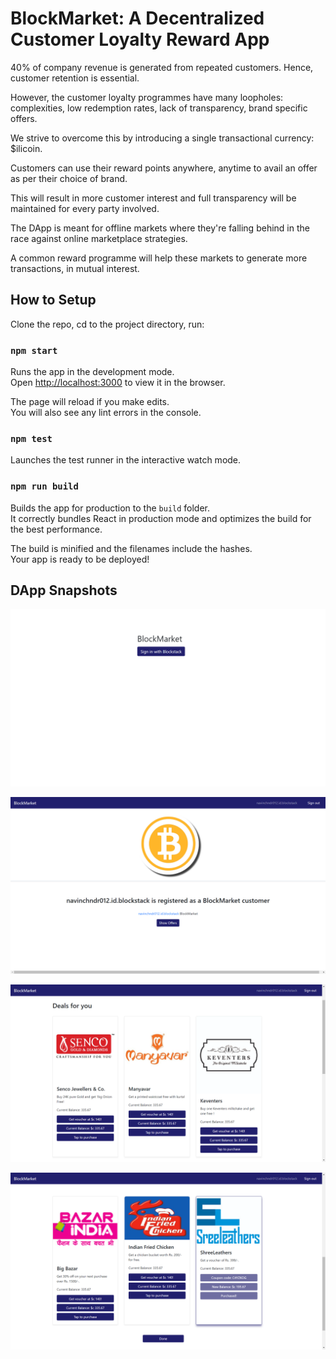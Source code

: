# BlockMarket: A Decentralized Customer Loyalty Reward App

40% of company revenue is generated from repeated customers. Hence, customer retention is essential.

However, the customer loyalty programmes have many loopholes: complexities, low redemption rates, lack of transparency, brand specific offers.

We strive to overcome this by introducing a single transactional currency: $ilicoin.

Customers can use their reward points anywhere, anytime to avail an offer as per their choice of brand.

This will result in more customer interest and full transparency will be maintained for every party involved.

The DApp is meant for offline markets where they're falling behind in the race against online marketplace strategies.

A common reward programme will help these markets to generate more transactions, in mutual interest.


## How to Setup

Clone the repo, cd to the project directory, run:

### `npm start`

Runs the app in the development mode.<br>
Open [http://localhost:3000](http://localhost:3000) to view it in the browser.

The page will reload if you make edits.<br>
You will also see any lint errors in the console.

### `npm test`

Launches the test runner in the interactive watch mode.<br>

### `npm run build`

Builds the app for production to the `build` folder.<br>
It correctly bundles React in production mode and optimizes the build for the best performance.

The build is minified and the filenames include the hashes.<br>
Your app is ready to be deployed!

## DApp Snapshots

![Image description](https://github.com/iamspd2/BlockMarket/blob/master/images/1.png)

![Image description](https://github.com/iamspd2/BlockMarket/blob/master/images/2.png)

![Image description](https://github.com/iamspd2/BlockMarket/blob/master/images/3.png)

![Image description](https://github.com/iamspd2/BlockMarket/blob/master/images/4.png)

